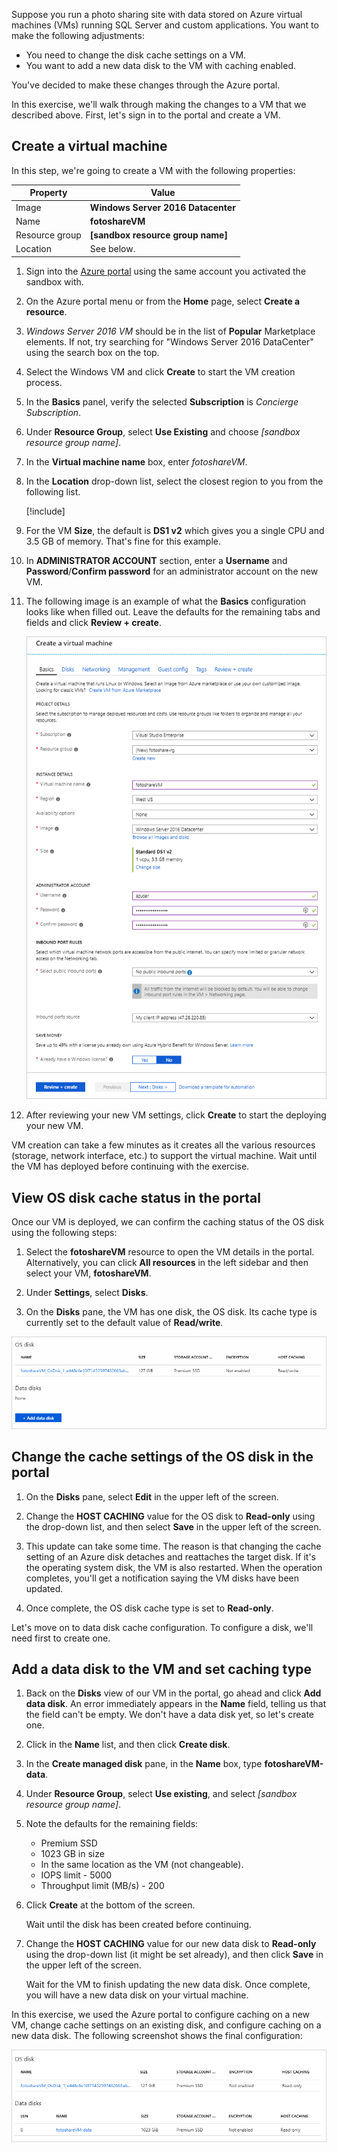 
Suppose you run a photo sharing site with data stored on Azure virtual machines (VMs) running SQL Server and custom applications. You want to make the following adjustments:

- You need to change the disk cache settings on a VM.
- You want to add a new data disk to the VM with caching enabled.

You've decided to make these changes through the Azure portal.

In this exercise, we'll walk through making the changes to a VM that we described above. First, let's sign in to the portal and create a VM.

## Create a virtual machine

In this step, we're going to create a VM with the following properties:

| Property        | Value   |
|-----------------|---------|
| Image           | **Windows Server 2016 Datacenter** |
| Name            | **fotoshareVM** |
| Resource group  |   **<rgn>[sandbox resource group name]</rgn>** |
| Location        | See below. |

1. Sign into the [Azure portal](https://portal.azure.com/learn.docs.microsoft.com?azure-portal=true) using the same account you activated the sandbox with.

1. On the Azure portal menu or from the **Home** page, select **Create a resource**.

1. _Windows Server 2016 VM_ should be in the list of **Popular** Marketplace elements. If not, try searching for "Windows Server 2016 DataCenter" using the search box on the top.

1. Select the Windows VM and click **Create** to start the VM creation process.

1. In the **Basics** panel, verify the selected **Subscription** is _Concierge Subscription_.

1. Under **Resource Group**, select **Use Existing** and choose _<rgn>[sandbox resource group name]</rgn>_.

1. In the **Virtual machine name** box, enter _fotoshareVM_.

1. In the **Location** drop-down list, select the closest region to you from the following list.

    [!include[](../../../includes/azure-sandbox-regions-first-mention-note-friendly.md)]

1. For the VM **Size**, the default is **DS1 v2** which gives you a single CPU and 3.5 GB of memory. That's fine for this example.

1. In **ADMINISTRATOR ACCOUNT** section, enter a **Username** and **Password**/**Confirm password** for an administrator account on the new VM.

1. The following image is an example of what the **Basics** configuration looks like when filled out. Leave the defaults for the remaining tabs and fields and click **Review + create**.

    ![Screenshot of the Azure portal showing the Create a virtual machine blade with some example Basics configuration filled out as described.](../media/4-basics-vm.png)

1. After reviewing your new VM settings, click **Create** to start the deploying your new VM.

VM creation can take a few minutes as it creates all the various resources (storage, network interface, etc.) to support the virtual machine. Wait until the VM has deployed before continuing with the exercise.

## View OS disk cache status in the portal

Once our VM is deployed, we can confirm the caching status of the OS disk using the following steps:

1. Select the **fotoshareVM** resource to open the VM details in the portal. Alternatively, you can click **All resources** in the left sidebar and then select your VM, **fotoshareVM**.

1. Under **Settings**, select **Disks**.

1. On the **Disks** pane, the VM has one disk, the OS disk. Its cache type is currently set to the default value of **Read/write**.

![Screenshot of the Azure portal showing the Disks section of a VM blade, with the OS disk shown and set to Read-only caching.](../media/4-os-disk-rw.PNG)

## Change the cache settings of the OS disk in the portal

1. On the **Disks** pane, select **Edit** in the upper left of the screen.

1. Change the **HOST CACHING** value for the OS disk to **Read-only** using the drop-down list, and then select **Save** in the upper left of the screen.

1. This update can take some time. The reason is that changing the cache setting of an Azure disk detaches and reattaches the target disk. If it's the operating system disk, the VM is also restarted. When the operation completes, you'll get a notification saying the VM disks have been updated.

1. Once complete, the OS disk cache type is set to **Read-only**.

Let's move on to data disk cache configuration. To configure a disk, we'll need first to create one.

## Add a data disk to the VM and set caching type

1. Back on the **Disks** view of our VM in the portal, go ahead and click **Add data disk**. An error immediately appears in the **Name** field, telling us that the field can't be empty. We don't have a data disk yet, so let's create one.

1. Click in the **Name** list, and then click **Create disk**.

1. In the **Create managed disk** pane, in the **Name** box, type **fotoshareVM-data**.

1. Under **Resource Group**, select **Use existing**, and select _<rgn>[sandbox resource group name]</rgn>_.

1. Note the defaults for the remaining fields:
    - Premium SSD
    - 1023 GB in size
    - In the same location as the VM (not changeable).
    - IOPS limit - 5000
    - Throughput limit (MB/s) - 200

1. Click **Create** at the bottom of the screen.

    Wait until the disk has been created before continuing.

1. Change the **HOST CACHING** value for our new data disk to **Read-only** using the drop-down list (it might be set already), and then click **Save** in the upper left of the screen.

    Wait for the VM to finish updating the new data disk. Once complete, you will have a new data disk on your virtual machine.

In this exercise, we used the Azure portal to configure caching on a new VM, change cache settings on an existing disk, and configure caching on a new data disk. The following screenshot shows the final configuration:

![Screenshot of the Azure portal showing the OS disk and new data disk in the Disks section of our VM blade, with both disks set to Read-only caching.](../media/disks-final-config-portal.PNG)
